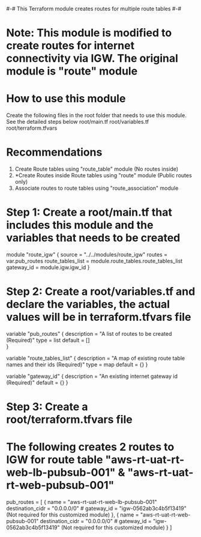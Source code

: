 #-# This Terraform module creates routes for multiple route tables #-#
# Note: This module is modified to create routes for internet connectivity via IGW. The original module is "route" module

# How to use this module
Create the following files in the root folder that needs to use this module. See the detailed steps below
root/main.tf
root/variables.tf
root/terraform.tfvars

# Recommendations
1) Create Route tables using "route_table" module (No routes inside)
2) *Create Routes inside Route tables using "route" module (Public routes only)
3) Associate routes to route tables using "route_association" module

# Step 1: Create a root/main.tf that includes this module and the variables that needs to be created
module "route_igw" {
  source = "../../modules/route_igw"
  routes = var.pub_routes
  route_tables_list = module.route_tables.route_tables_list
  gateway_id = module.igw.igw_id
}

# Step 2: Create a root/variables.tf and declare the variables, the actual values will be in terraform.tfvars file
variable "pub_routes" {
    description = "A list of routes to be created (Required)"
    type = list
    default = []   
}

variable "route_tables_list" {
    description = "A map of existing route table names and their ids (Required)"
    type = map
    default = {}
}

variable "gateway_id" {
    description = "An existing internet gateway id (Required)"
    default = {}
}




# Step 3: Create a root/terraform.tfvars file 
# The following creates 2 routes to IGW for route table "aws-rt-uat-rt-web-lb-pubsub-001" & "aws-rt-uat-rt-web-pubsub-001"
pub_routes = [
    {
        name = "aws-rt-uat-rt-web-lb-pubsub-001"
        destination_cidr = "0.0.0.0/0"
        # gateway_id = "igw-0562ab3c4b5f13419"  (Not required for this customized module)
    },
    {
        name = "aws-rt-uat-rt-web-pubsub-001"
        destination_cidr = "0.0.0.0/0"
        # gateway_id = "igw-0562ab3c4b5f13419"  (Not required for this customized module)
    }
]